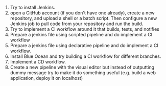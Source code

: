 1. Try to install Jenkins.
2. open a GitHub account (if you don't have one already), create a new repository, and upload a shell or a batch script. Then configure a new Jenkins job to pull code from your repository and run the build.
3. Try to implement a CI workflow around it that builds, tests, and notifies
4. Prepare a jenkins file using scripted pipeline and do implement a CI workflow
5. Prepare a jenkins file using declarative pipeline and do implement a CI workflow.
6. Install Blue Ocean and try building a CI workflow for different branches.
7. Implement a CD workflow.
8. Create a new pipeline with the visual editor but instead of outputting dummy message try to make it do something useful (e.g. build a web application, deploy it on localhost)
